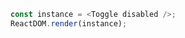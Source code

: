 <!--start-code-->

```js
const instance = <Toggle disabled />;
ReactDOM.render(instance);
```

<!--end-code-->

